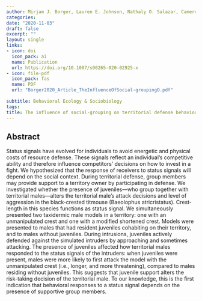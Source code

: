 ```yaml
---
author: Mirjam J. Borger, Lauren E. Johnson, Nathaly O. Salazar, Cameron L. Dreghorn, Jan Komdeur & Troy G. Murphy    
categories:
date: "2020-11-03"
draft: false
excerpt: ""
layout: single
links:
- icon: doi
  icon_pack: ai
  name: Publication
  url: https://doi.org/10.1007/s00265-020-02925-x
- icon: file-pdf
  icon_pack: fas
  name: PDF
  url: "Borger2020_Article_TheInfluenceOfSocial-groupingO.pdf"
  
subtitle: Behavioral Ecology & Sociobiology 
tags:
title: The influence of social-grouping on territorial defense behavior in the black-crested titmouse (Baeolophus atricristatus)
---
```


## Abstract


Status signals have evolved for individuals to avoid energetic and physical costs of resource defense. These signals reflect an individual’s competitive ability and therefore influence competitors’ decisions on how to invest in a fight. We hypothesized that the response of receivers to status signals will depend on the social context. During territorial defense, group members may provide support to a territory owner by participating in defense. We investigated whether the presence of juveniles—who group together with territorial males—alters the territorial male’s attack decisions and level of aggression in the black-crested titmouse (Baeolophus atricristatus). Crest-length in this species functions as status signal. We simultaneously presented two taxidermic male models in a territory: one with an unmanipulated crest and one with a modified shortened crest. Models were presented to males that had resident juveniles cohabiting on their territory, and to males without juveniles. During intrusions, juveniles actively defended against the simulated intruders by approaching and sometimes attacking. The presence of juveniles affected how territorial males responded to the status signals of the intruders: when juveniles were present, males were more likely to first attack the model with the unmanipulated crest (i.e., longer, and more threatening), compared to males residing without juveniles. This suggests that juvenile support alters the risk-taking decision of the territorial male. To our knowledge, this is the first indication that behavioral responses to a status signal depends on the presence of supportive group members.
